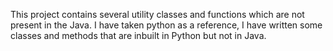 This project contains several utility classes and functions which are not present in the Java. I have taken python as a reference, I have written some classes and methods that are inbuilt in Python but not in Java.

